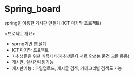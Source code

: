 # Spring_board
spring을 이용한 게시판 만들기 (ICT 마지막 프로젝트)


<프로젝트 개요>
- spring기반 웹 설계
- ICT 마지막 프로젝트
- 자취생들을 위한 커뮤니티(자취생들이 서로 안쓰는 물건 교환 등등)
- 게시판, 실시간채팅기능
- 게시판기능 : 파일업로드, 게시글 검색, 카테고리별 검색도 가능
